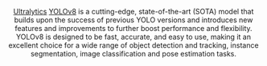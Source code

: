 <div align="center">
<p dir="auto"><a href="https://ultralytics.com" rel="nofollow">Ultralytics</a> <a href="https://github.com/ultralytics/ultralytics">YOLOv8</a> is a cutting-edge, state-of-the-art (SOTA) model that builds upon the success of previous YOLO versions and introduces new features and improvements to further boost performance and flexibility. YOLOv8 is designed to be fast, accurate, and easy to use, making it an excellent choice for a wide range of object detection and tracking, instance segmentation, image classification and pose estimation tasks.</p>
</div>
